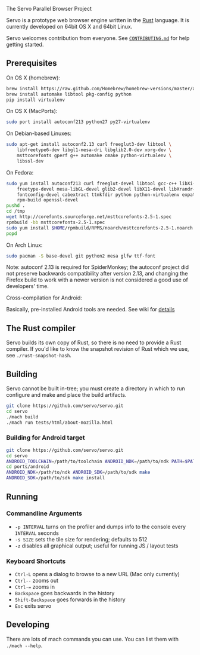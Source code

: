 The Servo Parallel Browser Project

Servo is a prototype web browser engine written in the [Rust](https://github.com/mozilla/rust)
language. It is currently developed on 64bit OS X and 64bit Linux.

Servo welcomes contribution from everyone.  See
[`CONTRIBUTING.md`](CONTRIBUTING.md) for help getting started.

## Prerequisites

On OS X (homebrew):

``` sh
brew install https://raw.github.com/Homebrew/homebrew-versions/master/autoconf213.rb
brew install automake libtool pkg-config python
pip install virtualenv
```

On OS X (MacPorts):

``` sh
sudo port install autoconf213 python27 py27-virtualenv
```

On Debian-based Linuxes:

``` sh
sudo apt-get install autoconf2.13 curl freeglut3-dev libtool \
    libfreetype6-dev libgl1-mesa-dri libglib2.0-dev xorg-dev \
    msttcorefonts gperf g++ automake cmake python-virtualenv \
    libssl-dev
```

On Fedora:

``` sh
sudo yum install autoconf213 curl freeglut-devel libtool gcc-c++ libXi-devel \
    freetype-devel mesa-libGL-devel glib2-devel libX11-devel libXrandr-devel gperf \
    fontconfig-devel cabextract ttmkfdir python python-virtualenv expat-devel \
    rpm-build openssl-devel
pushd .
cd /tmp
wget http://corefonts.sourceforge.net/msttcorefonts-2.5-1.spec
rpmbuild -bb msttcorefonts-2.5-1.spec
sudo yum install $HOME/rpmbuild/RPMS/noarch/msttcorefonts-2.5-1.noarch.rpm
popd
```

On Arch Linux:

``` sh
sudo pacman -S base-devel git python2 mesa glfw ttf-font
```

Note: autoconf 2.13 is required for SpiderMonkey; the autoconf project did not
preserve backwards compatibility after version 2.13, and changing the Firefox
build to work with a newer version is not considered a good use of developers'
time.

Cross-compilation for Android:

Basically, pre-installed Android tools are needed.
See wiki for [details](https://github.com/mozilla/servo/wiki/Building-for-Android)

## The Rust compiler

Servo builds its own copy of Rust, so there is no need to provide a Rust
compiler.
If you'd like to know the snapshot revision of Rust which we use, see `./rust-snapshot-hash`.

## Building

Servo cannot be built in-tree; you must create a directory in which to run
configure and make and place the build artifacts.

``` sh
git clone https://github.com/servo/servo.git
cd servo
./mach build
./mach run tests/html/about-mozilla.html
```

### Building for Android target

``` sh
git clone https://github.com/servo/servo.git
cd servo
ANDROID_TOOLCHAIN=/path/to/toolchain ANDROID_NDK=/path/to/ndk PATH=$PATH:/path/to/toolchain/bin ./mach build --target arm-linux-androideabi
cd ports/android
ANDROID_NDK=/path/to/ndk ANDROID_SDK=/path/to/sdk make
ANDROID_SDK=/path/to/sdk make install
```

## Running

### Commandline Arguments

- `-p INTERVAL` turns on the profiler and dumps info to the console every
  `INTERVAL` seconds
- `-s SIZE` sets the tile size for rendering; defaults to 512
- `-z` disables all graphical output; useful for running JS / layout tests

### Keyboard Shortcuts

- `Ctrl-L` opens a dialog to browse to a new URL (Mac only currently)
- `Ctrl--` zooms out
- `Ctrl-=` zooms in
- `Backspace` goes backwards in the history
- `Shift-Backspace` goes forwards in the history
- `Esc` exits servo

## Developing

There are lots of mach commands you can use. You can list them with `./mach --help`.

